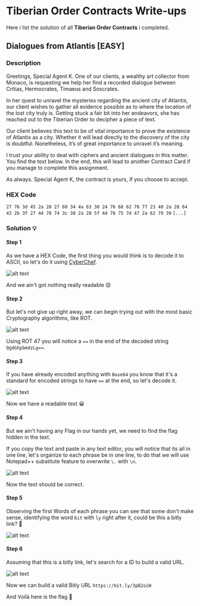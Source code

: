 # Tiberian Order Contracts Write-ups

Here i list the solution of all **Tiberian Order Contracts** i completed.

## Dialogues from Atlantis [EASY]

### Description
Greetings, Special Agent K. One of our clients, a wealthy art collector from Monaco, is requesting we help her find a recorded dialogue between Critias, Hermocrates, Timaeus and Soscrates.

In her quest to unravel the mysteries regarding the ancient city of Atlantis, our client wishes to gather all evidence possible as to where the location of the lost city truly is. Getting stuck a fair bit into her endeavors, she has reached out to the Tiberian Order to decipher a piece of text.

Our client believes this text to be of vital importance to prove the existence of Atlantis as a city. Whether it will lead directly to the discovery of the city is doubtful. Nonetheless, it’s of great importance to unravel it’s meaning.

I trust your ability to deal with ciphers and ancient dialogues in this matter. You find the text below. In the end, this will lead to another Contract Card if you manage to complete this assignment.

As always. Special Agent K, the contract is yours, if you choose to accept.

### HEX Code
`27 76 3d 45 2a 28 27 60 34 4a 63 38 24 76 68 62 78 77 23 40 2a 28
64 43 2b 3f 27 44 78 74 3c 38 2a 28 5f 44 78 75 7d 47 2a 62 79 39`
`[...]`

### Solution 💡

#### Step 1
As we have a HEX Code, the first thing you would think is to decode it to ASCII, so let's do it using  [CyberChef](https://gchq.github.io/CyberChef/).

![alt text](https://github.com/p1ngul1n0/tiberian-order-contracts/blob/main/easy/Dialogues%20from%20Atlantis/step1.png)

And we ain't got nothing really readable 😟

#### Step 2
But let's not give up right away, we can begin trying out with the most basic Cryptography algorithms, like ROT.

![alt text](https://github.com/p1ngul1n0/tiberian-order-contracts/blob/main/easy/Dialogues%20from%20Atlantis/step2.png)

Using ROT 47 you will notice a `==` in the end of the decoded string `QgdGhpbmdzLg==`.

#### Step 3
If you have already encoded anything with `Base64` you know that it's a standard for encoded strings to have `==` at the end, so let's decode it.

![alt text](https://github.com/p1ngul1n0/tiberian-order-contracts/blob/main/easy/Dialogues%20from%20Atlantis/step3.png)

Now we have a readable text 😀

#### Step 4
But we ain't having any Flag in our hands yet, we need to find the flag hidden in the text.

If you copy the text and paste in any text editor, you will notice that its all in one line, let's organize to each phrase be in one line, to do that we will use Notepad++ substitute feature to overwrite `\.` with `\n`.

![alt text](https://github.com/p1ngul1n0/tiberian-order-contracts/blob/main/easy/Dialogues%20from%20Atlantis/step4.png)

Now the text should be correct.

#### Step 5
Observing the first Words of each phrase you can see that some don't make sense, identifying the word `bit` with `ly` right after it, could be this a bitly link? 🤯

![alt text](https://github.com/p1ngul1n0/tiberian-order-contracts/blob/main/easy/Dialogues%20from%20Atlantis/step5.png)

#### Step 6
Assuming that this is a bitly link, let's search for a ID to build a valid URL.

![alt text](https://github.com/p1ngul1n0/tiberian-order-contracts/blob/main/easy/Dialogues%20from%20Atlantis/step6.png)

Now we can build a valid Bitly URL
`https://bit.ly/3pB2oiW`

And Voilà here is the flag 🏴 
